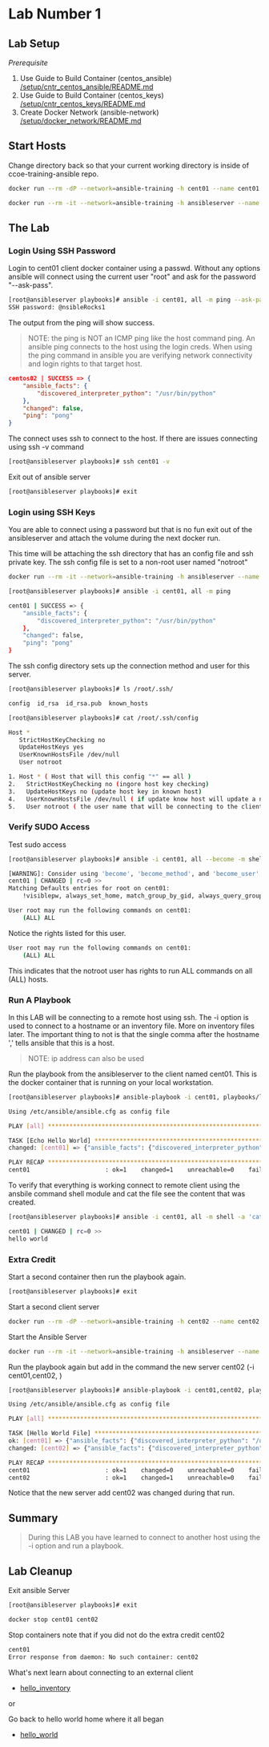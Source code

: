 # Lab Number 1

## Lab Setup

*_Prerequisite_*

1. Use Guide to Build Container (centos_ansible) [/setup/cntr_centos_ansible/README.md](/setup/cntr_centos_ansible/README.md)
1. Use Guide to Build Container (centos_keys) [/setup/cntr_centos_keys/README.md](/setup/cntr_centos_keys/README.md)
1. Create Docker Network (ansible-network) [/setup/docker_network/README.md](/setup/docker_network/README.md)

## Start Hosts

Change directory back so that your current working directory is inside of ccoe-training-ansible repo.

```bash
docker run --rm -dP --network=ansible-training -h cent01 --name cent01 centos_keys
```

```bash
docker run --rm -it --network=ansible-training -h ansibleserver --name ansibleserver -v "${PWD}:/ansible/playbooks" -v "${PWD}/infra_files/ssh_config:/root/.ssh/config" centos_ansible:latest bash
```

## The Lab

### Login Using SSH Password 

Login to cent01 client docker container using a passwd.  Without any options ansible will connect using the current user "root" and ask for the password "--ask-pass".

```bash
[root@ansibleserver playbooks]# ansible -i cent01, all -m ping --ask-pass
SSH password: @nsibleRocks1
```

The output from the ping will show success.

> NOTE: the ping is NOT an ICMP ping like the host command ping.  An ansible ping connects to the host using the login creds.  When using the ping command in ansible you are verifying network connectivity and login rights to that target host.

```json
centos02 | SUCCESS => {
    "ansible_facts": {
        "discovered_interpreter_python": "/usr/bin/python"
    },
    "changed": false,
    "ping": "pong"
}
```

The connect uses ssh to connect to the host. If there are issues connecting using ssh -v command

```bash
[root@ansibleserver playbooks]# ssh cent01 -v
```

Exit out of ansible server

```bash
[root@ansibleserver playbooks]# exit
```

### Login using SSH Keys

You are able to connect using a password but that is no fun exit out of the ansibleserver and attach the volume during the next docker run.

This time will be attaching the ssh directory that has an config file and ssh private key.  The ssh config file is set to a non-root user named "notroot"

```bash
docker run --rm -it --network=ansible-training -h ansibleserver --name ansibleserver -v $"{PWD}:/ansible/playbooks" -v $"{PWD}/infra_files/ssh:/root/.ssh" centos_ansible:latest bash
```

```bash
[root@ansibleserver playbooks]# ansible -i cent01, all -m ping 
```

```bash
cent01 | SUCCESS => {
    "ansible_facts": {
        "discovered_interpreter_python": "/usr/bin/python"
    }, 
    "changed": false, 
    "ping": "pong"
}
```

The ssh config directory sets up the connection method and user for this server.

```bash
[root@ansibleserver playbooks]# ls /root/.ssh/
```

```bash
config  id_rsa  id_rsa.pub  known_hosts
```

```bash
[root@ansibleserver playbooks]# cat /root/.ssh/config
```

```bash
Host *
   StrictHostKeyChecking no
   UpdateHostKeys yes
   UserKnownHostsFile /dev/null 
   User notroot
```

```bash
1. Host * ( Host that will this config "*" == all )
2.   StrictHostKeyChecking no (ingore host key checking) 
3.   UpdateHostKeys no (update host key in known host)
4.   UserKnownHostsFile /dev/null ( if update know host will update a null file)
5.   User notroot ( the user name that will be connecting to the client )
```

### Verify SUDO Access

Test sudo access 

```bash
[root@ansibleserver playbooks]# ansible -i cent01, all --become -m shell -a 'sudo -l'
```

```bash
[WARNING]: Consider using 'become', 'become_method', and 'become_user' rather than running sudo
cent01 | CHANGED | rc=0 >>
Matching Defaults entries for root on cent01:
    !visiblepw, always_set_home, match_group_by_gid, always_query_group_plugin, env_reset, env_keep="COLORS DISPLAY HOSTNAME HISTSIZE KDEDIR LS_COLORS", env_keep+="MAIL PS1 PS2 QTDIR USERNAME LANG LC_ADDRESS LC_CTYPE", env_keep+="LC_COLLATE LC_IDENTIFICATION LC_MEASUREMENT LC_MESSAGES", env_keep+="LC_MONETARY LC_NAME LC_NUMERIC LC_PAPER LC_TELEPHONE", env_keep+="LC_TIME LC_ALL LANGUAGE LINGUAS _XKB_CHARSET XAUTHORITY", secure_path=/sbin\:/bin\:/usr/sbin\:/usr/bin

User root may run the following commands on cent01:
    (ALL) ALL
```

Notice the rights listed for this user.  

```bash
User root may run the following commands on cent01:
    (ALL) ALL
```

This indicates that the notroot user has rights to run ALL commands on all (ALL) hosts.

### Run A Playbook

In this LAB will be connecting to a remote host using ssh.  The -i option is used to connect to a hostname or an inventory file.  More on inventory files later.  The important thing to not is that the single comma after the hostname ',' tells ansible that this is a host.  

> NOTE: ip address can also be used

Run the playbook from the ansibleserver to the client named cent01.  This is the docker container that is running on your local workstation. 

```bash
[root@ansibleserver playbooks]# ansible-playbook -i cent01, playbooks/lab_hello_world_file.yml -v
```

```bash
Using /etc/ansible/ansible.cfg as config file

PLAY [all] **********************************************************************************************************************************

TASK [Echo Hello World] *********************************************************************************************************************
changed: [cent01] => {"ansible_facts": {"discovered_interpreter_python": "/usr/bin/python"}, "changed": true, "checksum": "22596363b3de40b06f981fb85d82312e8c0ed511", "dest": "/tmp/hello_world_test.txt", "gid": 1000, "group": "notroot", "md5sum": "6f5902ac237024bdd0c176cb93063dc4", "mode": "0664", "owner": "notroot", "size": 12, "src": "/home/notroot/.ansible/tmp/ansible-tmp-1614024837.18-1649-96181922472341/source", "state": "file", "uid": 1000}

PLAY RECAP **********************************************************************************************************************************
cent01                     : ok=1    changed=1    unreachable=0    failed=0    skipped=0    rescued=0    ignored=0   

```

To verify that everything is working connect to remote client using the ansbile command shell module and cat the file see the content that was created. 

```bash
[root@ansibleserver playbooks]# ansible -i cent01, all -m shell -a 'cat /tmp/hello_world_test.txt'
```

```bash
cent01 | CHANGED | rc=0 >>
hello world
```

### Extra Credit

Start a second container then run the playbook again. 

```bash
[root@ansibleserver playbooks]# exit 
```

Start a second client server 

```bash
docker run --rm -dP --network=ansible-training -h cent02 --name cent02 centos_keys
```

Start the Ansible Server

```bash
docker run --rm -it --network=ansible-training -h ansibleserver --name ansibleserver -v $"{PWD}:/ansible/playbooks" -v $"{PWD}/infra_files/ssh:/root/.ssh" centos_ansible:latest bash
```

Run the playbook again but add in the command the new server cent02 (-i cent01,cent02, )

```bash
[root@ansibleserver playbooks]# ansible-playbook -i cent01,cent02, playbooks/lab_hello_world_file.yml -v
```

```bash
Using /etc/ansible/ansible.cfg as config file

PLAY [all] **********************************************************************************************************************************

TASK [Hello World File] *********************************************************************************************************************
ok: [cent01] => {"ansible_facts": {"discovered_interpreter_python": "/usr/bin/python"}, "changed": false, "checksum": "22596363b3de40b06f981fb85d82312e8c0ed511", "dest": "/tmp/hello_world_test.txt", "gid": 1000, "group": "notroot", "mode": "0664", "owner": "notroot", "path": "/tmp/hello_world_test.txt", "size": 12, "state": "file", "uid": 1000}
changed: [cent02] => {"ansible_facts": {"discovered_interpreter_python": "/usr/bin/python"}, "changed": true, "checksum": "22596363b3de40b06f981fb85d82312e8c0ed511", "dest": "/tmp/hello_world_test.txt", "gid": 1000, "group": "notroot", "md5sum": "6f5902ac237024bdd0c176cb93063dc4", "mode": "0664", "owner": "notroot", "size": 12, "src": "/home/notroot/.ansible/tmp/ansible-tmp-1614025768.83-56-230297983267282/source", "state": "file", "uid": 1000}

PLAY RECAP **********************************************************************************************************************************
cent01                     : ok=1    changed=0    unreachable=0    failed=0    skipped=0    rescued=0    ignored=0   
cent02                     : ok=1    changed=1    unreachable=0    failed=0    skipped=0    rescued=0    ignored=0   
```

Notice that the new server add cent02 was changed during that run.


## Summary

> During this LAB you have learned to connect to another host using the -i option and run a playbook.  

## Lab Cleanup 

Exit ansible Server

```bash
[root@ansibleserver playbooks]# exit 
```

```bash
docker stop cent01 cent02
```

Stop containers note that if you did not do the extra credit cent02

```bash
cent01
Error response from daemon: No such container: cent02
```

What's next learn about connecting to an external client

* [hello_inventory](../2.hello_inventory/README.md)

or

Go back to hello world home where it all began

* [hello_world](/)
